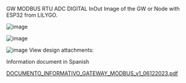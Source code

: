 GW MODBUS RTU ADC DIGITAL InOut
Image of the GW or Node with ESP32 from LILYGO.

![image](https://github.com/SalgaCorp/GW-MODBUSRTU-DIO-ADC/assets/40340747/a4bc8f0c-95bd-4dd0-8fdb-e9b54ee0c977)

![image](https://github.com/SalgaCorp/GW-MODBUSRTU-DIO-ADC/assets/40340747/20995189-432b-4862-8cfc-3365a796769b)

![image](https://github.com/SalgaCorp/GW-MODBUSRTU-DIO-ADC/assets/40340747/3cb790f0-4f34-46ea-8dd2-f2ad8c5d1202)
View design attachments:

Information document in Spanish

[DOCUMENTO_INFORMATIVO_GATEWAY_MODBUS_v1_06122023.pdf](https://github.com/SalgaCorp/GW-MODBUSRTU-DIO-ADC/files/14130991/DOCUMENTO_INFORMATIVO_GATEWAY_MODBUS_v1_06122023.pdf)

